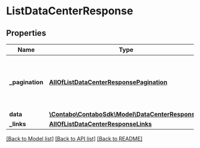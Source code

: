 # ListDataCenterResponse

## Properties
Name | Type | Description | Notes
------------ | ------------- | ------------- | -------------
**_pagination** | [**AllOfListDataCenterResponsePagination**](AllOfListDataCenterResponsePagination.md) | Data about pagination like how many results, pages, page size. | 
**data** | [**\Contabo\ContaboSdk\Model\DataCenterResponse[]**](DataCenterResponse.md) |  | 
**_links** | [**AllOfListDataCenterResponseLinks**](AllOfListDataCenterResponseLinks.md) |  | 

[[Back to Model list]](../../README.md#documentation-for-models) [[Back to API list]](../../README.md#documentation-for-api-endpoints) [[Back to README]](../../README.md)

